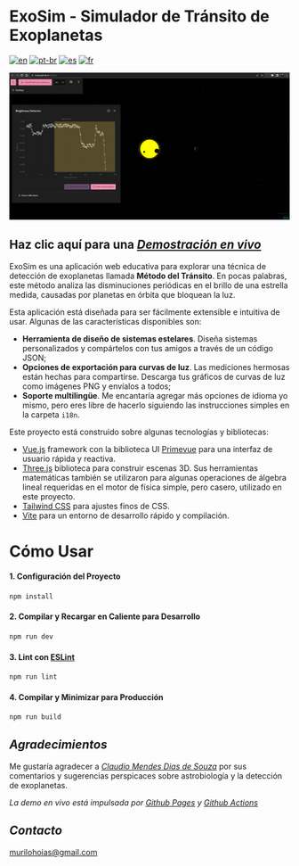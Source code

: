 # ExoSim - Simulador de Tránsito de Exoplanetas

[![en](https://img.shields.io/badge/lang-en-red.svg)](https://github.com/hoiast/ExoSim/blob/main/README.md)
[![pt-br](https://img.shields.io/badge/lang-pt--br-green.svg)](https://github.com/hoiast/ExoSim/blob/main/README.pt-br.md)
[![es](https://img.shields.io/badge/lang-es-yellow.svg)](https://github.com/hoiast/ExoSim/blob/main/README.es.md)
[![fr](https://img.shields.io/badge/lang-fr-blue.svg)](https://github.com/hoiast/ExoSim/blob/main/README.fr.md)

![liveDemo](https://github.com/hoiast/ExoSim/blob/main/liveDemoREADME_1920x1006.jpeg)

## Haz clic aquí para una _[Demostración en vivo](https://hoiast.github.io/ExoSim)_

ExoSim es una aplicación web educativa para explorar una técnica de detección de exoplanetas llamada **Método del Tránsito**. En pocas palabras, este método analiza las disminuciones periódicas en el brillo de una estrella medida, causadas por planetas en órbita que bloquean la luz.

Esta aplicación está diseñada para ser fácilmente extensible e intuitiva de usar. Algunas de las características disponibles son:

- **Herramienta de diseño de sistemas estelares**. Diseña sistemas personalizados y compártelos con tus amigos a través de un código JSON;
- **Opciones de exportación para curvas de luz**. Las mediciones hermosas están hechas para compartirse. Descarga tus gráficos de curvas de luz como imágenes PNG y envíalos a todos;
- **Soporte multilingüe**. Me encantaría agregar más opciones de idioma yo mismo, pero eres libre de hacerlo siguiendo las instrucciones simples en la carpeta `i18n`.

Este proyecto está construido sobre algunas tecnologías y bibliotecas:

- [Vue.js](https://vuejs.org) framework con la biblioteca UI [Primevue](https://primevue.org) para una interfaz de usuario rápida y reactiva.
- [Three.js](https://threejs.org) biblioteca para construir escenas 3D. Sus herramientas matemáticas también se utilizaron para algunas operaciones de álgebra lineal requeridas en el motor de física simple, pero casero, utilizado en este proyecto.
- [Tailwind CSS](https://tailwindcss.com) para ajustes finos de CSS.
- [Vite](https://vite.dev) para un entorno de desarrollo rápido y compilación.

# Cómo Usar

#### 1. Configuración del Proyecto

```sh
npm install
```

#### 2. Compilar y Recargar en Caliente para Desarrollo

```sh
npm run dev
```

#### 3. Lint con [ESLint](https://eslint.org)

```sh
npm run lint
```

#### 4. Compilar y Minimizar para Producción

```sh
npm run build
```

## _Agradecimientos_

Me gustaría agradecer a [_Claudio Mendes Dias de Souza_](https://www.linkedin.com/in/claudiomendes23) por sus comentarios y sugerencias perspicaces sobre astrobiología y la detección de exoplanetas.

_La demo en vivo está impulsada por [Github Pages](https://pages.github.com) y [Github Actions](https://github.com/features/actions)_

## _Contacto_

murilohoias@gmail.com
